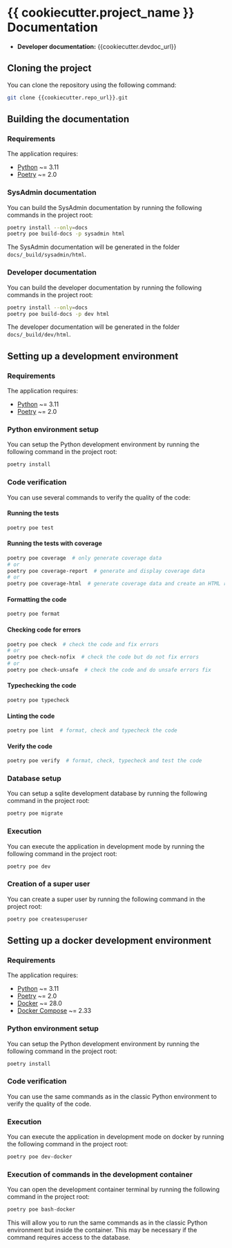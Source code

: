 # {{ cookiecutter.project_name }} Documentation

- **Developer documentation:** {{cookiecutter.devdoc_url}}

## Cloning the project

You can clone the repository using the following command:

```bash
git clone {{cookiecutter.repo_url}}.git
```

## Building the documentation

### Requirements

The application requires:

- [Python](https://www.python.org/) ~= 3.11
- [Poetry](https://python-poetry.org/) ~= 2.0

### SysAdmin documentation

You can build the SysAdmin documentation by running the following commands in the project root:

```bash
poetry install --only=docs
poetry poe build-docs -p sysadmin html
```

The SysAdmin documentation will be generated in the folder `docs/_build/sysadmin/html`.

### Developer documentation

You can build the developer documentation by running the following commands in the project root:

```bash
poetry install --only=docs
poetry poe build-docs -p dev html
```

The developer documentation will be generated in the folder `docs/_build/dev/html`.

## Setting up a development environment

### Requirements

The application requires:

- [Python](https://www.python.org/) ~= 3.11
- [Poetry](https://python-poetry.org/) ~= 2.0

### Python environment setup

You can setup the Python development environment by running the following command in the project root:

```bash
poetry install
```

### Code verification

You can use several commands to verify the quality of the code:

#### Running the tests

```bash
poetry poe test
```

#### Running the tests with coverage

```bash
poetry poe coverage  # only generate coverage data
# or
poetry poe coverage-report  # generate and display coverage data
# or
poetry poe coverage-html  # generate coverage data and create an HTML report
```

#### Formatting the code

```bash
poetry poe format
```

#### Checking code for errors

```bash
poetry poe check  # check the code and fix errors
# or
poetry poe check-nofix  # check the code but do not fix errors
# or
poetry poe check-unsafe  # check the code and do unsafe errors fix
```

#### Typechecking the code

```bash
poetry poe typecheck
```

#### Linting the code

```bash
poetry poe lint  # format, check and typecheck the code
```

#### Verify the code

```bash
poetry poe verify  # format, check, typecheck and test the code
```

### Database setup

You can setup a sqlite development database by running the following command in the project root:

```bash
poetry poe migrate
```

### Execution

You can execute the application in development mode by running the following command in the project root:

```bash
poetry poe dev
```

### Creation of a super user

You can create a super user by running the following command in the project root:

```bash
poetry poe createsuperuser
```

## Setting up a docker development environment

### Requirements

The application requires:

- [Python](https://www.python.org/) ~= 3.11
- [Poetry](https://python-poetry.org/) ~= 2.0
- [Docker](https://www.docker.com/) ~= 28.0
- [Docker Compose](https://docs.docker.com/compose/) ~= 2.33

### Python environment setup

You can setup the Python development environment by running the following command in the project root:

```bash
poetry install
```

### Code verification

You can use the same commands as in the classic Python environment to verify the quality of the code.

### Execution

You can execute the application in development mode on docker by running the following command in the project root:

```bash
poetry poe dev-docker
```

### Execution of commands in the development container

You can open the development container terminal by running the following command in the project root:

```bash
poetry poe bash-docker
```

This will allow you to run the same commands as in the classic Python environment but inside the container. This may be necessary if the command requires access to the database.

